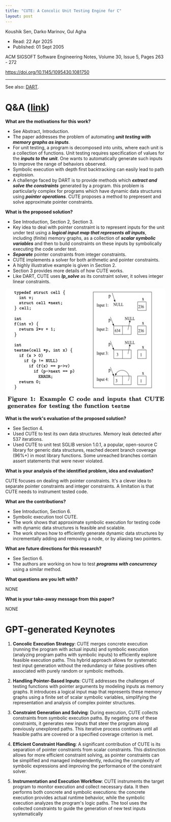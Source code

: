 ```yaml
---
title: "CUTE: A Concolic Unit Testing Engine for C"
layout: post
---
```


Koushik Sen, Darko Marinov, Gul Agha

* Read: 22 Apr 2025
* Published: 01 Sept 2005

ACM SIGSOFT Software Engineering Notes, Volume 30, Issue 5, Pages 263 - 272

https://doi.org/10.1145/1095430.1081750

---

See also: [DART](/paper_notes/2025-04-22-DART-Directed-Automated-Random-Testing).

# Q&A ([link](https://cseweb.ucsd.edu/~wgg/CSE210/howtoread.html))

**What are the motivations for this work?** 

* See Abstract, Introduction.
* The paper addresses the problem of automating ***unit testing with memory graphs as inputs***.
* For unit testing, a program is decomposed into units, where each unit is a collection of functions. Unit testing requires specification of values for the ***inputs to the unit***. One wants to automatically generate such inputs to improve the range of behaviors observed.
* Symbolic execution with depth first backtracking can easily lead to path explosion.
* A challenge faced by DART is to provide methods which ***extract and solve the constraints*** generated by a program. this problem is particularly complex for programs which have dynamic data structures using ***pointer operations***. CUTE proposes a method to prepresent and solve approximate pointer constraints.

**What is the proposed solution?**

* See Introduction, Section 2, Section 3. 
* Key idea to deal with pointer constraint is to represent inputs for the unit under test using a ***logical input map that represents all inputs***, including (finite) memory graphs, as a collection of ***scalar symbolic variables*** and then to build constraints on these inputs by symbolically executing the code under test.
* ***Separate*** pointer constraints from integer constraints.
* CUTE implements a solver for both arithmetic and pointer constraints.
* A highly illustrative example is given in Section 2.
* Section 3 provides more details of how CUTE works.
* Like DART, CUTE uses ***lp_solve*** as its constraint solver, it solves integer linear constraints.

![cute example](/images/posts/cute/cute.png)

**What is the work's evaluation of the proposed solution?**

* See Section 4.
* Used CUTE to test its own data structures. Memory leak detected after 537 iterations.
* Used CUTE to unit test SGLIB version 1.0.1, a popular, open-source C library for generic data structures, reached decent branch coverage (96%+) in most library functions. Some unreached branches contain assert statements that were never violated.

**What is your analysis of the identified problem, idea and evaluation?**

CUTE focuses on dealing with pointer constraints. It's a clever idea to separate pointer constraints and integer constraints. A limitation is that CUTE needs to instrument tested code.

**What are the contributions?**
* See Introduction, Section 6.
* Symbolic execution tool CUTE.
* The work shows that approximate symbolic execution for testing code with dynamic data structures is feasible and scalable.
* The work shows how to efficiently generate dynamic data structures by incrementally adding and removing a node, or by aliasing two pointers.

**What are future directions for this research?**

* See Section 6.
* The authors are working on how to test ***programs with concurrency*** using a similar method.

**What questions are you left with?**

NONE

**What is your take-away message from this paper?**

NONE

# GPT-generated Keynotes
1. **Concolic Execution Strategy**: CUTE merges concrete execution (running the program with actual inputs) and symbolic execution (analyzing program paths with symbolic inputs) to efficiently explore feasible execution paths. This hybrid approach allows for systematic test input generation without the redundancy or false positives often associated with purely random or symbolic methods. ​

2. **Handling Pointer-Based Inputs**: CUTE addresses the challenges of testing functions with pointer arguments by modeling inputs as memory graphs. It introduces a logical input map that represents these memory graphs using a finite set of scalar symbolic variables, simplifying the representation and analysis of complex pointer structures. ​

3. **Constraint Generation and Solving**: During execution, CUTE collects constraints from symbolic execution paths. By negating one of these constraints, it generates new inputs that steer the program along previously unexplored paths. This iterative process continues until all feasible paths are covered or a specified coverage criterion is met. ​

4. **Efficient Constraint Handling**: A significant contribution of CUTE is its separation of pointer constraints from scalar constraints. This distinction allows for more efficient constraint solving, as pointer constraints can be simplified and managed independently, reducing the complexity of symbolic expressions and improving the performance of the constraint solver. ​

5. **Instrumentation and Execution Workflow**: CUTE instruments the target program to monitor execution and collect necessary data. It then performs both concrete and symbolic executions: the concrete execution provides actual runtime behavior, while the symbolic execution analyzes the program's logic paths. The tool uses the collected constraints to guide the generation of new test inputs systematically